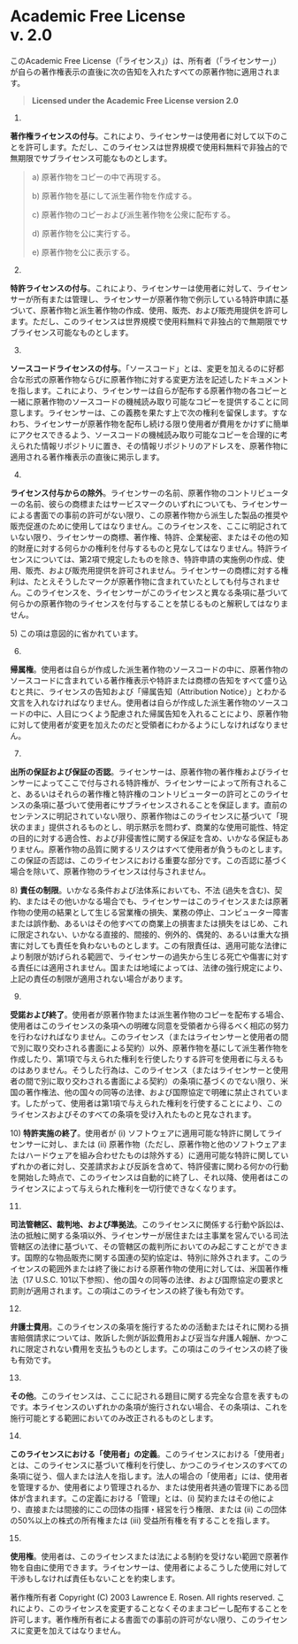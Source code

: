 Academic Free License\
v. 2.0
======================

このAcademic Free
License（「ライセンス」）は、所有者（「ライセンサー」）が自らの著作権表示の直後に次の告知を入れたすべての原著作物に適用されます。

> **Licensed under the Academic Free License version 2.0**

1)
**著作権ライセンスの付与**。これにより、ライセンサーは使用者に対して以下のことを許可します。ただし、このライセンスは世界規模で使用料無料で非独占的で無期限でサブライセンス可能なものとします。

> a\) 原著作物をコピーの中で再現する。
>
> b\) 原著作物を基にして派生著作物を作成する。
>
> c\) 原著作物のコピーおよび派生著作物を公衆に配布する。
>
> d\) 原著作物を公に実行する。
>
> e\) 原著作物を公に表示する。

2)
**特許ライセンスの付与**。これにより、ライセンサーは使用者に対して、ライセンサーが所有または管理し、ライセンサーが原著作物で例示している特許申請に基づいて、原著作物と派生著作物の作成、使用、販売、および販売用提供を許可します。ただし、このライセンスは世界規模で使用料無料で非独占的で無期限でサブライセンス可能なものとします。

3)
**ソースコードライセンスの付与**。「ソースコード」とは、変更を加えるのに好都合な形式の原著作物ならびに原著作物に対する変更方法を記述したドキュメントを指します。これにより、ライセンサーは自らが配布する原著作物の各コピーと一緒に原著作物のソースコードの機械読み取り可能なコピーを提供することに同意します。ライセンサーは、この義務を果たす上で次の権利を留保します。すなわち、ライセンサーが原著作物を配布し続ける限り使用者が費用をかけずに簡単にアクセスできるよう、ソースコードの機械読み取り可能なコピーを合理的に考えられた情報リポジトリに置き、その情報リポジトリのアドレスを、原著作物に適用される著作権表示の直後に掲示します。

4)
**ライセンス付与からの除外**。ライセンサーの名前、原著作物のコントリビューターの名前、彼らの商標またはサービスマークのいずれについても、ライセンサーによる書面での事前の許可がない限り、この原著作物から派生した製品の推奨や販売促進のために使用してはなりません。このライセンスを、ここに明記されていない限り、ライセンサーの商標、著作権、特許、企業秘密、またはその他の知的財産に対する何らかの権利を付与するものと見なしてはなりません。特許ライセンスについては、第2項で規定したものを除き、特許申請の実施例の作成、使用、販売、および販売用提供を許可されません。ライセンサーの商標に対する権利は、たとえそうしたマークが原著作物に含まれていたとしても付与されません。このライセンスを、ライセンサーがこのライセンスと異なる条項に基づいて何らかの原著作物のライセンスを付与することを禁じるものと解釈してはなりません。

5\) この項は意図的に省かれています。

6)
**帰属権**。使用者は自らが作成した派生著作物のソースコードの中に、原著作物のソースコードに含まれている著作権表示や特許または商標の告知をすべて盛り込むと共に、ライセンスの告知および「帰属告知（Attribution
Notice）」とわかる文言を入れなければなりません。使用者は自らが作成した派生著作物のソースコードの中に、人目につくよう配慮された帰属告知を入れることにより、原著作物に対して使用者が変更を加えたのだと受領者にわかるようにしなければなりません。

7)
**出所の保証および保証の否認**。ライセンサーは、原著作物の著作権およびライセンサーによってここで付与される特許権が、ライセンサーによって所有されること、あるいはそれらの著作権と特許権のコントリビューターの許可とこのライセンスの条項に基づいて使用者にサブライセンスされることを保証します。直前のセンテンスに明記されていない限り、原著作物はこのライセンスに基づいて「現状のまま」提供されるものとし、明示黙示を問わず、商業的な使用可能性、特定の目的に対する適合性、および非侵害性に関する保証を含め、いかなる保証もありません。原著作物の品質に関するリスクはすべて使用者が負うものとします。この保証の否認は、このライセンスにおける重要な部分です。この否認に基づく場合を除いて、原著作物のライセンスは付与されません。

8\) **責任の制限**。いかなる条件および法体系においても、不法
(過失を含む)、契約、またはその他いかなる場合でも、ライセンサーはこのライセンスまたは原著作物の使用の結果として生じる営業権の損失、業務の停止、コンピューター障害または誤作動、あるいはその他すべての商業上の損害または損失をはじめ、これに限定されない、いかなる直接的、間接的、例外的、偶発的、あるいは重大な損害に対しても責任を負わないものとします。この有限責任は、適用可能な法律により制限が妨げられる範囲で、ライセンサーの過失から生じる死亡や傷害に対する責任には適用されません。国または地域によっては、法律の強行規定により、上記の責任の制限が適用されない場合があります。

9)
**受諾および終了**。使用者が原著作物または派生著作物のコピーを配布する場合、使用者はこのライセンスの条項への明確な同意を受領者から得るべく相応の努力を行わなければなりません。このライセンス（またはライセンサーと使用者の間で別に取り交わされる書面による契約）以外、原著作物を基にして派生著作物を作成したり、第1項で与えられた権利を行使したりする許可を使用者に与えるものはありません。そうした行為は、このライセンス（またはライセンサーと使用者の間で別に取り交わされる書面による契約）の条項に基づくのでない限り、米国の著作権法、他の国々の同等の法律、および国際協定で明確に禁止されています。したがって、使用者は第1項で与えられた権利を行使することにより、このライセンスおよびそのすべての条項を受け入れたものと見なされます。

10\) **特許実施の終了**。使用者が (i)
ソフトウェアに適用可能な特許に関してライセンサーに対し、または (ii)
原著作物（ただし、原著作物と他のソフトウェアまたはハードウェアを組み合わせたものは除外する）に適用可能な特許に関していずれかの者に対し、交差請求および反訴を含めて、特許侵害に関わる何かの行動を開始した時点で、このライセンスは自動的に終了し、それ以降、使用者はこのライセンスによって与えられた権利を一切行使できなくなります。

11)
**司法管轄区、裁判地、および準拠法**。このライセンスに関係する行動や訴訟は、法の抵触に関する条項以外、ライセンサーが居住または主事業を営んでいる司法管轄区の法律に基づいて、その管轄区の裁判所においてのみ起こすことができます。国際的な物品販売に関する国連の契約協定は、特別に除外されます。このライセンスの範囲外または終了後における原著作物の使用に対しては、米国著作権法（17
U.S.C.
101以下参照）、他の国々の同等の法律、および国際協定の要求と罰則が適用されます。この項はこのライセンスの終了後も有効です。

12)
**弁護士費用**。このライセンスの条項を施行するための活動またはそれに関わる損害賠償請求については、敗訴した側が訴訟費用および妥当な弁護人報酬、かつこれに限定されない費用を支払うものとします。この項はこのライセンスの終了後も有効です。

13)
**その他**。このライセンスは、ここに記される題目に関する完全な合意を表すものです。本ライセンスのいずれかの条項が施行されない場合、その条項は、これを施行可能とする範囲においてのみ改正されるものとします。

14)
**このライセンスにおける「使用者」の定義**。このライセンスにおける「使用者」とは、このライセンスに基づいて権利を行使し、かつこのライセンスのすべての条項に従う、個人または法人を指します。法人の場合の「使用者」には、使用者を管理するか、使用者により管理されるか、または使用者共通の管理下にある団体が含まれます。この定義における「管理」とは、(i)
契約またはその他により、直接または間接的にこの団体の指揮・経営を行う権限、または
(ii) この団体の50%以上の株式の所有権または (iii)
受益所有権を有することを指します。

15)
**使用権**。使用者は、このライセンスまたは法による制約を受けない範囲で原著作物を自由に使用できます。ライセンサーは、使用者によるこうした使用に対して干渉もしなければ責任もないことを約束します。

著作権所有者 Copyright (C) 2003 Lawrence E. Rosen. All rights reserved.
これにより、このライセンスを変更することなくそのままコピーし配布することを許可します。著作権所有者による書面での事前の許可がない限り、このライセンスに変更を加えてはなりません。
